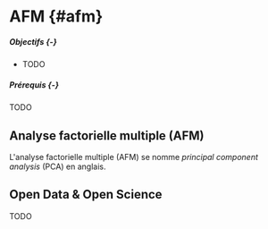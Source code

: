 # AFM {#afm}




##### Objectifs {-}

- TODO

##### Prérequis {-}

TODO

## Analyse factorielle multiple (AFM)

L'analyse factorielle multiple (AFM) se nomme *principal component analysis* (PCA) en anglais. 

## Open Data & Open Science

TODO
